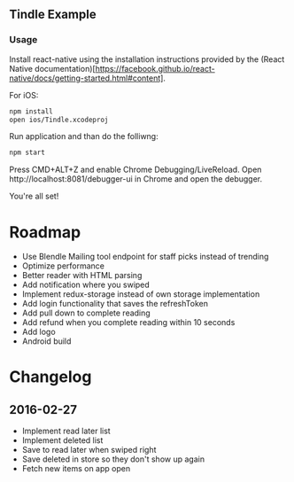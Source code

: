 ## Tindle Example
### Usage
Install react-native using the installation instructions provided by the (React Native documentation)[https://facebook.github.io/react-native/docs/getting-started.html#content].

For iOS:
```bash
npm install
open ios/Tindle.xcodeproj
```

Run application and than do the folliwng:
```bash
npm start
```

Press CMD+ALT+Z and enable Chrome Debugging/LiveReload. Open http://localhost:8081/debugger-ui in Chrome and open the debugger.

You're all set!

# Roadmap
- Use Blendle Mailing tool endpoint for staff picks instead of trending
- Optimize performance
- Better reader with HTML parsing
- Add notification where you swiped
- Implement redux-storage instead of own storage implementation
- Add login functionality that saves the refreshToken
- Add pull down to complete reading
- Add refund when you complete reading within 10 seconds
- Add logo
- Android build

# Changelog
## 2016-02-27
- Implement read later list
- Implement deleted list
- Save to read later when swiped right
- Save deleted in store so they don't show up again
- Fetch new items on app open
